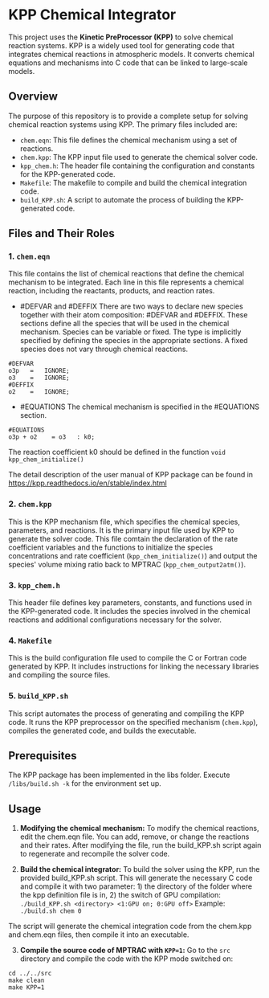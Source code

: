# KPP Chemical Integrator

This project uses the **Kinetic PreProcessor (KPP)** to solve chemical reaction systems. KPP is a widely used tool for generating code that integrates chemical reactions in atmospheric models. It converts chemical equations and mechanisms into C code that can be linked to large-scale models.

## Overview

The purpose of this repository is to provide a complete setup for solving chemical reaction systems using KPP. The primary files included are:

- `chem.eqn`: This file defines the chemical mechanism using a set of reactions.
- `chem.kpp`: The KPP input file used to generate the chemical solver code.
- `kpp_chem.h`: The header file containing the configuration and constants for the KPP-generated code.
- `Makefile`: The makefile to compile and build the chemical integration code.
- `build_KPP.sh`: A script to automate the process of building the KPP-generated code.

## Files and Their Roles

### 1. `chem.eqn`
This file contains the list of chemical reactions that define the chemical mechanism to be integrated. Each line in this file represents a chemical reaction, including the reactants, products, and reaction rates.
- #DEFVAR and #DEFFIX
There are two ways to declare new species together with their atom composition: #DEFVAR and #DEFFIX. These sections define all the species that will be used in the chemical mechanism. Species can be variable or fixed. The type is implicitly specified by defining the species in the appropriate sections. A fixed species does not vary through chemical reactions.
```
#DEFVAR
o3p   =   IGNORE;
o3    =   IGNORE;
#DEFFIX
o2    =   IGNORE;
```
- #EQUATIONS
The chemical mechanism is specified in the #EQUATIONS section.
```
#EQUATIONS
o3p + o2    = o3   : k0;
```
The reaction coefficient k0 should be defined in the function 
`void kpp_chem_initialize()`

The detail description of the user manual of KPP package can be found in https://kpp.readthedocs.io/en/stable/index.html

### 2. `chem.kpp`
This is the KPP mechanism file, which specifies the chemical species, parameters, and reactions. It is the primary input file used by KPP to generate the solver code.
This file comtain the declaration of the rate coefficient variables and the functions to initialize the species concentrations and rate coefficient (`kpp_chem_initialize()`) and output the species' volume mixing ratio back to MPTRAC (`kpp_chem_output2atm()`).

### 3. `kpp_chem.h`
This header file defines key parameters, constants, and functions used in the KPP-generated code. It includes the species involved in the chemical reactions and additional configurations necessary for the solver.

### 4. `Makefile`
This is the build configuration file used to compile the C or Fortran code generated by KPP. It includes instructions for linking the necessary libraries and compiling the source files.

### 5. `build_KPP.sh`
This script automates the process of generating and compiling the KPP code. It runs the KPP preprocessor on the specified mechanism (`chem.kpp`), compiles the generated code, and builds the executable.

## Prerequisites

The KPP package has been implemented in the libs folder. Execute  `/libs/build.sh -k` for the environment set up.

## Usage

1. **Modifying the chemical mechanism:** To modify the chemical reactions, edit the chem.eqn file. You can add, remove, or change the reactions and their rates. After modifying the file, run the build_KPP.sh script again to regenerate and recompile the solver code.

2. **Build the chemical integrator:**
  To build the solver using the KPP, run the provided build_KPP.sh script. This will generate the necessary C code and compile it with two parameter: 1) the directory of the folder where the kpp definition file is in, 2) the switch of GPU compilation:
  ```./build_KPP.sh <directory> <1:GPU on; 0:GPU off>```
  Example:
  ```./build.sh chem 0```

  The script will generate the chemical integration code from the chem.kpp and chem.eqn files, then compile it into an executable.

3. **Compile the source code of MPTRAC with `KPP=1`:** Go to the `src` directory and compile the code with the KPP mode switched on:
```
cd ../../src
make clean
make KPP=1
```

